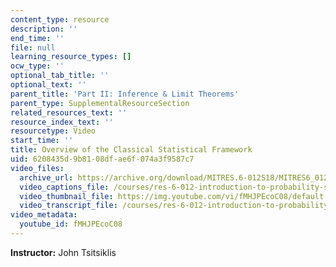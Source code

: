 ```yaml
---
content_type: resource
description: ''
end_time: ''
file: null
learning_resource_types: []
ocw_type: ''
optional_tab_title: ''
optional_text: ''
parent_title: 'Part II: Inference & Limit Theorems'
parent_type: SupplementalResourceSection
related_resources_text: ''
resource_index_text: ''
resourcetype: Video
start_time: ''
title: Overview of the Classical Statistical Framework
uid: 6208435d-9b81-08df-ae6f-074a3f9587c7
video_files:
  archive_url: https://archive.org/download/MITRES.6-012S18/MITRES6_012S18_L20-02_300k.mp4
  video_captions_file: /courses/res-6-012-introduction-to-probability-spring-2018/3ea8bf82db785b5dbb17e282a50d7561_fMHJPEcoC08.vtt
  video_thumbnail_file: https://img.youtube.com/vi/fMHJPEcoC08/default.jpg
  video_transcript_file: /courses/res-6-012-introduction-to-probability-spring-2018/15297b4cbecaa5cbd507621842da67e4_fMHJPEcoC08.pdf
video_metadata:
  youtube_id: fMHJPEcoC08
---
```


**Instructor:** John Tsitsiklis



